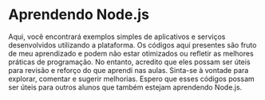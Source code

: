 # Aprendendo Node.js
Aqui, você encontrará exemplos simples de aplicativos e serviços desenvolvidos utilizando a plataforma. Os códigos aqui presentes são fruto de meu aprendizado e podem não estar otimizados ou refletir as melhores práticas de programação. No entanto, acredito que eles possam ser úteis para revisão e reforço do que aprendi nas aulas. Sinta-se à vontade para explorar, comentar e sugerir melhorias. Espero que esses códigos possam ser úteis para outros alunos que também estejam aprendendo Node.js.
